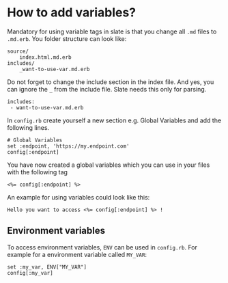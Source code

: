 # How to add variables?

Mandatory for using variable tags in slate is that you change all `.md` files to `.md.erb`. You folder structure can look like:

    source/
        index.html.md.erb
    includes/
        _want-to-use-var.md.erb
    
Do not forget to change the include section in the index file. And yes, you can ignore the `_` from the include file. Slate needs this only for parsing.

```
includes:
 - want-to-use-var.md.erb
```

In `config.rb` create yourself a new section e.g. Global Variables and add the following lines.

```
# Global Variables
set :endpoint, 'https://my.endpoint.com'
config[:endpoint]
```

You have now created a global variables which you can use in your files with the following tag

```
<%= config[:endpoint] %>
```

An example for using variables could look like this:
```
Hello you want to access <%= config[:endpoint] %> !
```

## Environment variables

To access environment variables, `ENV` can be used in `config.rb`. For example for a environment variable called `MY_VAR`:
```
set :my_var, ENV["MY_VAR"]
config[:my_var]
```